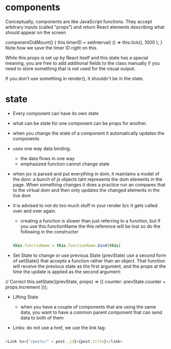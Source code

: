 # components

Conceptually, components are like JavaScript functions. They accept arbitrary inputs (called "props") and return React elements describing what should appear on the screen

componentDidMount() {
  this.timerID = setInterval(
    () => this.tick(),
    1000
  );
}
Note how we save the timer ID right on this.

While this.props is set up by React itself and this.state has a special meaning, you are free to add additional fields to the class manually if you need to store something that is not used for the visual output.

If you don't use something in render(), it shouldn't be in the state.

# state
* Every component can have its own state
* what can be state for one component can be props for another.
* when you change the state of a component it automatically updates the components
* uses one way data binding.
    * the data flows in one way
    * emphasized function cannot change state

* when jsx is parsed and put everything in dom, it maintains a model of the dom: a bunch of js objects taht represents the dom elements in the page.  When something changes it does a practice run  an compares that to the virtual dom and then only updates the changed elements in the live dom
* it is advised to not do too much stuff in your render b/c it gets called over and over again.
    * creating a function is slower than just referring to a function, but if you use this.functionName the this reference will be lost so do the following in the constructor

    ```javascript

    this.functioName = this.functionName.bind(this)

    ```

* Set State to change or use previous State (prevState)
use a second form of setState() that accepts a function rather than an object. That function will receive the previous state as the first argument, and the props at the time the update is applied as the second argument:

// Correct
this.setState((prevState, props) => ({
  counter: prevState.counter + props.increment
}));


* Lifting State
    * when you have a couple of components that are using the same data, you want to have a common parent component that can send data to both of them

* Links: do not use a href, we use the link tag:
```javascript

<Link to={"/posts/" + post._id}>{post.title}</link>

```
